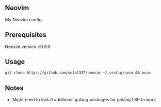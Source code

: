 ## Neovim

My Neovim config.

## Prerequisites
Neovim version >0.9.0

## Usage
```sh
git clone https://github.com/sulo1337/neovim ~/.config/nvim && nvim
```

## Notes
- Might need to install additional golang packages for golang LSP to work
